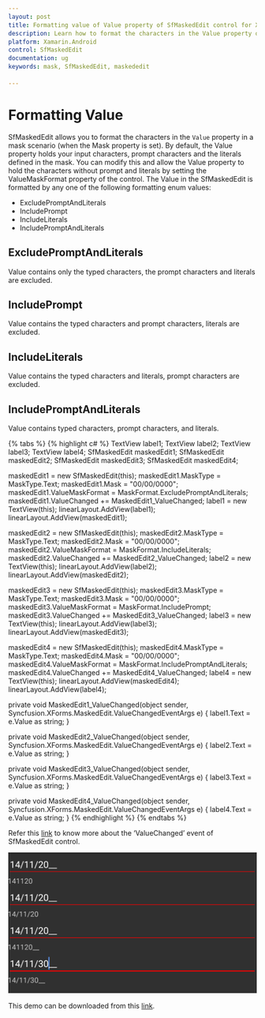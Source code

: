 ```yaml
---
layout: post
title: Formatting value of Value property of SfMaskedEdit control for Xamarin.Android platform
description: Learn how to format the characters in the Value property of SfMaskedEdit control
platform: Xamarin.Android
control: SfMaskedEdit
documentation: ug 
keywords: mask, SfMaskedEdit, maskededit

---
```



# Formatting Value

SfMaskedEdit allows you to format the characters in the `Value` property in a mask scenario (when the Mask property is set). By default, the Value property holds your input characters, prompt characters and the literals defined in the mask. You can modify this and allow the Value property to hold the characters without prompt and literals by setting the ValueMaskFormat property of the control. The Value in the SfMaskedEdit is formatted by any one of the following formatting enum values:

* ExcludePromptAndLiterals
* IncludePrompt
* IncludeLiterals
* IncludePromptAndLiterals

## ExcludePromptAndLiterals

Value contains only the typed characters, the prompt characters and literals are excluded.

## IncludePrompt

Value contains the typed characters and prompt characters, literals are excluded.

## IncludeLiterals

Value contains the typed characters and literals, prompt characters are excluded.

## IncludePromptAndLiterals

Value contains typed characters, prompt characters, and literals.

{% tabs %}
{% highlight c# %}
TextView label1;
TextView label2;
TextView label3;
TextView label4;
SfMaskedEdit maskedEdit1;
SfMaskedEdit maskedEdit2;
SfMaskedEdit maskedEdit3;
SfMaskedEdit maskedEdit4;

maskedEdit1 = new SfMaskedEdit(this);
maskedEdit1.MaskType = MaskType.Text;
maskedEdit1.Mask = "00/00/0000";
maskedEdit1.ValueMaskFormat = MaskFormat.ExcludePromptAndLiterals;
maskedEdit1.ValueChanged += MaskedEdit1_ValueChanged;
label1 = new TextView(this);
linearLayout.AddView(label1);
linearLayout.AddView(maskedEdit1);

maskedEdit2 = new SfMaskedEdit(this);
maskedEdit2.MaskType = MaskType.Text;
maskedEdit2.Mask = "00/00/0000";
maskedEdit2.ValueMaskFormat = MaskFormat.IncludeLiterals;
maskedEdit2.ValueChanged += MaskedEdit2_ValueChanged;
label2 = new TextView(this);
linearLayout.AddView(label2);
linearLayout.AddView(maskedEdit2);

maskedEdit3 = new SfMaskedEdit(this);
maskedEdit3.MaskType = MaskType.Text;
maskedEdit3.Mask = "00/00/0000";
maskedEdit3.ValueMaskFormat = MaskFormat.IncludePrompt;
maskedEdit3.ValueChanged += MaskedEdit3_ValueChanged;
label3 = new TextView(this);
linearLayout.AddView(label3);
linearLayout.AddView(maskedEdit3);

maskedEdit4 = new SfMaskedEdit(this);
maskedEdit4.MaskType = MaskType.Text;
maskedEdit4.Mask = "00/00/0000";
maskedEdit4.ValueMaskFormat = MaskFormat.IncludePromptAndLiterals;
maskedEdit4.ValueChanged += MaskedEdit4_ValueChanged;
label4 = new TextView(this);
linearLayout.AddView(maskedEdit4);
linearLayout.AddView(label4); 

private void MaskedEdit1_ValueChanged(object sender, Syncfusion.XForms.MaskedEdit.ValueChangedEventArgs e)
{
    label1.Text = e.Value as string;
}

private void MaskedEdit2_ValueChanged(object sender, Syncfusion.XForms.MaskedEdit.ValueChangedEventArgs e)
{
    label2.Text = e.Value as string;
}

private void MaskedEdit3_ValueChanged(object sender, Syncfusion.XForms.MaskedEdit.ValueChangedEventArgs e)
{
    label3.Text = e.Value as string;
}

private void MaskedEdit4_ValueChanged(object sender, Syncfusion.XForms.MaskedEdit.ValueChangedEventArgs e)
{
    label4.Text = e.Value as string;
}
{% endhighlight %}
{% endtabs %}

Refer this [link](Events#valuechanged-event) to know more about the ‘ValueChanged’ event of SfMaskedEdit control.

![](SfMaskedEditImages/FormattingValue.png)

This demo can be downloaded from this [link](http://files2.syncfusion.com/Xamarin.Android/Samples/MaskedEdit_FormattingValue.zip).
